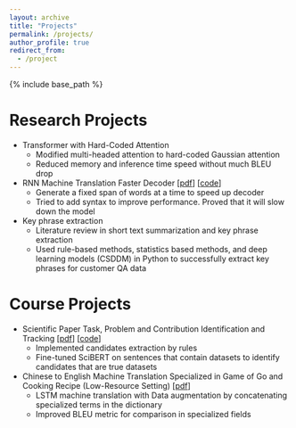 ```yaml
---
layout: archive
title: "Projects"
permalink: /projects/
author_profile: true
redirect_from:
  - /project
---
```


{% include base_path %}

Research Projects
======
* Transformer with Hard-Coded Attention
  * Modified multi-headed attention to hard-coded Gaussian attention
  * Reduced memory and inference time speed without much BLEU drop
* RNN Machine Translation Faster Decoder \[[pdf](/assets/pdf/rnn_faster_decoder.pdf)\] \[[code](https://github.com/fallcat/rnn_nmt_syntax)\]
  * Generate a fixed span of words at a time to speed up decoder
  * Tried to add syntax to improve performance. Proved that it will slow down the model
* Key phrase extraction
  * Literature review in short text summarization and key phrase extraction
  * Used rule-based methods, statistics based methods, and deep learning models (CSDDM) in Python to successfully extract key phrases for customer QA data

Course Projects
======
* Scientific Paper Task, Problem and Contribution Identification and Tracking \[[pdf](/assets/pdf/sci_paper_kb.pdf)\] \[[code](https://github.com/fallcat/sci-paper-kb)\]
  * Implemented candidates extraction by rules
  * Fine-tuned SciBERT on sentences that contain datasets to identify candidates that are true datasets
* Chinese to English Machine Translation Specialized in Game of Go and Cooking Recipe (Low-Resource Setting) \[[pdf](/assets/pdf/go_nmt.pdf)\]
  * LSTM machine translation with Data augmentation by concatenating specialized terms in the dictionary
  * Improved BLEU metric for comparison in specialized fields
